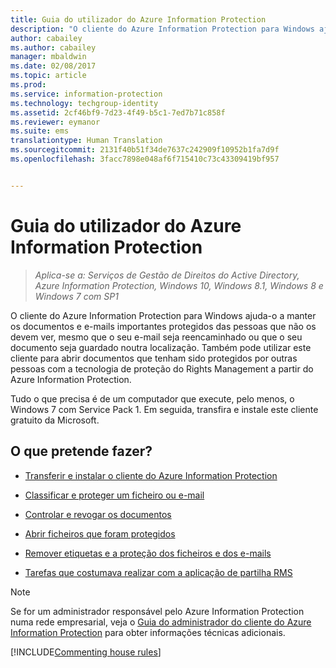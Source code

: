 ```yaml
---
title: Guia do utilizador do Azure Information Protection
description: "O cliente do Azure Information Protection para Windows ajuda-o a manter os documentos e e-mails importantes protegidos das pessoas que não os devem ver, mesmo que o seu e-mail seja reencaminhado ou que o seu documento seja guardado noutra localização."
author: cabailey
ms.author: cabailey
manager: mbaldwin
ms.date: 02/08/2017
ms.topic: article
ms.prod: 
ms.service: information-protection
ms.technology: techgroup-identity
ms.assetid: 2cf46bf9-7d23-4f49-b5c1-7ed7b71c858f
ms.reviewer: eymanor
ms.suite: ems
translationtype: Human Translation
ms.sourcegitcommit: 2131f40b51f34de7637c242909f10952b1fa7d9f
ms.openlocfilehash: 3facc7898e048af6f715410c73c43309419bf957


---
```


# <a name="azure-information-protection-user-guide"></a>Guia do utilizador do Azure Information Protection

>*Aplica-se a: Serviços de Gestão de Direitos do Active Directory, Azure Information Protection, Windows 10, Windows 8.1, Windows 8 e Windows 7 com SP1*

O cliente do Azure Information Protection para Windows ajuda-o a manter os documentos e e-mails importantes protegidos das pessoas que não os devem ver, mesmo que o seu e-mail seja reencaminhado ou que o seu documento seja guardado noutra localização. Também pode utilizar este cliente para abrir documentos que tenham sido protegidos por outras pessoas com a tecnologia de proteção do Rights Management a partir do Azure Information Protection.

Tudo o que precisa é de um computador que execute, pelo menos, o Windows 7 com Service Pack 1. Em seguida, transfira e instale este cliente gratuito da Microsoft.


## <a name="what-do-you-want-to-do"></a>O que pretende fazer?

- [Transferir e instalar o cliente do Azure Information Protection](install-client-app.md)

- [Classificar e proteger um ficheiro ou e-mail](client-classify-protect.md)

- [Controlar e revogar os documentos](client-track-revoke.md)

- [Abrir ficheiros que foram protegidos](client-view-use-files.md)

- [Remover etiquetas e a proteção dos ficheiros e dos e-mails](client-remove-label-protection.md)

- [Tarefas que costumava realizar com a aplicação de partilha RMS](upgrade-client-app.md)


> [!NOTE]
> Se for um administrador responsável pelo Azure Information Protection numa rede empresarial, veja o [Guia do administrador do cliente do Azure Information Protection](client-admin-guide.md) para obter informações técnicas adicionais. 


[!INCLUDE[Commenting house rules](../includes/houserules.md)]


<!--HONumber=Feb17_HO4-->


